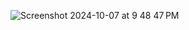 ![Screenshot 2024-10-07 at 9 48 47 PM](https://github.com/user-attachments/assets/10552b80-2693-4caf-9ff6-73ae710e180c)
